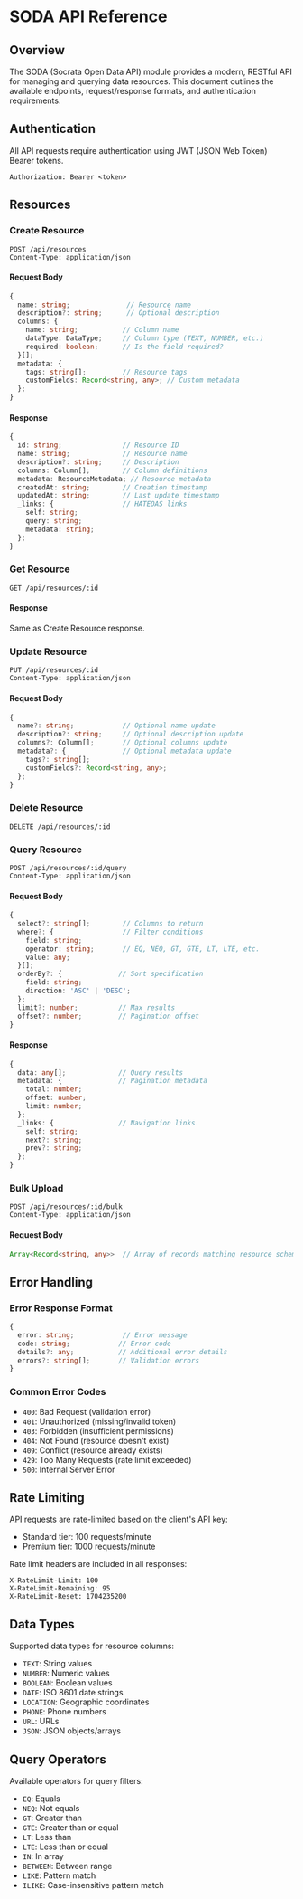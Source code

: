 # SODA API Reference

## Overview
The SODA (Socrata Open Data API) module provides a modern, RESTful API for managing and querying data resources. This document outlines the available endpoints, request/response formats, and authentication requirements.

## Authentication
All API requests require authentication using JWT (JSON Web Token) Bearer tokens.

```http
Authorization: Bearer <token>
```

## Resources

### Create Resource
```http
POST /api/resources
Content-Type: application/json
```

#### Request Body
```typescript
{
  name: string;              // Resource name
  description?: string;      // Optional description
  columns: {
    name: string;           // Column name
    dataType: DataType;     // Column type (TEXT, NUMBER, etc.)
    required: boolean;      // Is the field required?
  }[];
  metadata: {
    tags: string[];         // Resource tags
    customFields: Record<string, any>; // Custom metadata
  };
}
```

#### Response
```typescript
{
  id: string;               // Resource ID
  name: string;             // Resource name
  description?: string;     // Description
  columns: Column[];        // Column definitions
  metadata: ResourceMetadata; // Resource metadata
  createdAt: string;        // Creation timestamp
  updatedAt: string;        // Last update timestamp
  _links: {                 // HATEOAS links
    self: string;
    query: string;
    metadata: string;
  };
}
```

### Get Resource
```http
GET /api/resources/:id
```

#### Response
Same as Create Resource response.

### Update Resource
```http
PUT /api/resources/:id
Content-Type: application/json
```

#### Request Body
```typescript
{
  name?: string;            // Optional name update
  description?: string;     // Optional description update
  columns?: Column[];       // Optional columns update
  metadata?: {              // Optional metadata update
    tags?: string[];
    customFields?: Record<string, any>;
  };
}
```

### Delete Resource
```http
DELETE /api/resources/:id
```

### Query Resource
```http
POST /api/resources/:id/query
Content-Type: application/json
```

#### Request Body
```typescript
{
  select?: string[];        // Columns to return
  where?: {                 // Filter conditions
    field: string;
    operator: string;       // EQ, NEQ, GT, GTE, LT, LTE, etc.
    value: any;
  }[];
  orderBy?: {              // Sort specification
    field: string;
    direction: 'ASC' | 'DESC';
  };
  limit?: number;          // Max results
  offset?: number;         // Pagination offset
}
```

#### Response
```typescript
{
  data: any[];             // Query results
  metadata: {              // Pagination metadata
    total: number;
    offset: number;
    limit: number;
  };
  _links: {                // Navigation links
    self: string;
    next?: string;
    prev?: string;
  };
}
```

### Bulk Upload
```http
POST /api/resources/:id/bulk
Content-Type: application/json
```

#### Request Body
```typescript
Array<Record<string, any>>  // Array of records matching resource schema
```

## Error Handling

### Error Response Format
```typescript
{
  error: string;            // Error message
  code: string;            // Error code
  details?: any;           // Additional error details
  errors?: string[];       // Validation errors
}
```

### Common Error Codes
- `400`: Bad Request (validation error)
- `401`: Unauthorized (missing/invalid token)
- `403`: Forbidden (insufficient permissions)
- `404`: Not Found (resource doesn't exist)
- `409`: Conflict (resource already exists)
- `429`: Too Many Requests (rate limit exceeded)
- `500`: Internal Server Error

## Rate Limiting
API requests are rate-limited based on the client's API key:
- Standard tier: 100 requests/minute
- Premium tier: 1000 requests/minute

Rate limit headers are included in all responses:
```http
X-RateLimit-Limit: 100
X-RateLimit-Remaining: 95
X-RateLimit-Reset: 1704235200
```

## Data Types
Supported data types for resource columns:
- `TEXT`: String values
- `NUMBER`: Numeric values
- `BOOLEAN`: Boolean values
- `DATE`: ISO 8601 date strings
- `LOCATION`: Geographic coordinates
- `PHONE`: Phone numbers
- `URL`: URLs
- `JSON`: JSON objects/arrays

## Query Operators
Available operators for query filters:
- `EQ`: Equals
- `NEQ`: Not equals
- `GT`: Greater than
- `GTE`: Greater than or equal
- `LT`: Less than
- `LTE`: Less than or equal
- `IN`: In array
- `BETWEEN`: Between range
- `LIKE`: Pattern match
- `ILIKE`: Case-insensitive pattern match
